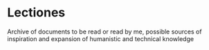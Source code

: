 # Lectiones
Archive of documents to be read or read by me, possible sources of inspiration and expansion of humanistic and technical knowledge
